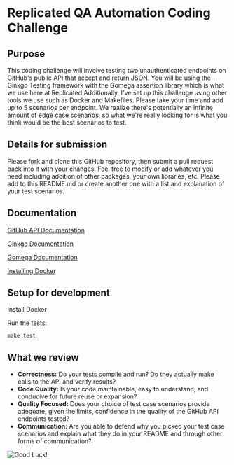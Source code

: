 # Replicated QA Automation Coding Challenge

## Purpose

This coding challenge will involve testing two unauthenticated endpoints on GitHub's public API that accept and return JSON.  You will be using the Ginkgo Testing framework with the Gomega assertion library which is what we use here at Replicated  Additionally, I've set up this challenge using other tools we use such as Docker and Makefiles.  Please take your time and add up to 5 scenarios per endpoint.  We realize there's potentially an infinite amount of edge case scenarios, so what we're really looking for is what you think would be the best scenarios to test.

## Details for submission

Please fork and clone this GitHub repository, then submit a pull request back into it with your changes.  Feel free to modify or add whatever you need including addition of other packages, your own libraries, etc.  Please add to this README.md or create another one with a list and explanation of your test scenarios.  

## Documentation

[GitHub API Documentation](https://developer.github.com/v3/)

[Ginkgo Documentation](https://onsi.github.io/ginkgo/)

[Gomega Documentation](http://onsi.github.io/gomega/)

[Installing Docker](https://docs.docker.com/)

## Setup for development

Install Docker

Run the tests:

```shell
make test
```

## What we review

* **Correctness:** Do your tests compile and run?  Do they actually make calls to the API and verify results?
* **Code Quality:** Is your code maintainable, easy to understand, and conducive for future reuse or expansion?
* **Quality Focused:** Does your choice of test case scenarios provide adequate, given the limits, confidence in the quality of the GitHub API endpoints tested?
* **Communication:** Are you able to defend why you picked your test case scenarios and explain what they do in your README and through other forms of communication?

![Good Luck!](http://i.imgur.com/DHxjAeQ.jpg)
